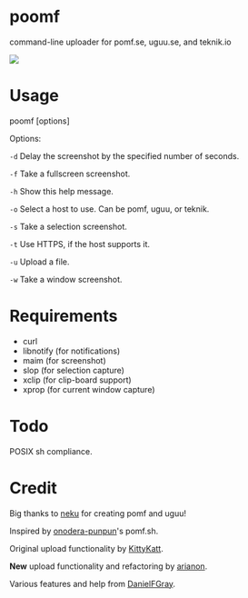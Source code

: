 poomf
========

command-line uploader for pomf.se, uguu.se, and teknik.io

![](http://a.pomf.se/ooiyev.png)

Usage
=====

  poomf [options]

Options:

`-d` Delay the screenshot by the specified number of seconds.

`-f` Take a fullscreen screenshot.

`-h` Show this help message.

`-o` Select a host to use. Can be pomf, uguu, or teknik.

`-s` Take a selection screenshot.

`-t` Use HTTPS, if the host supports it.

`-u` <file> Upload a file.

`-w` Take a window screenshot.

Requirements
============

- curl
- libnotify (for notifications)
- maim (for screenshot)
- slop (for selection capture)
- xclip (for clip-board support)
- xprop (for current window capture)

Todo
====

POSIX sh compliance.

Credit
======

Big thanks to [neku](https://github.com/nokonoko) for creating pomf and uguu!

Inspired by [onodera-punpun](https://github.com/onodera-punpun)'s pomf.sh.

Original upload functionality by [KittyKatt](https://github.com/KittyKatt).

**New** upload functionality and refactoring by [arianon](https://github.com/arianon).

Various features and help from [DanielFGray](https://github.com/DanielFGray).
